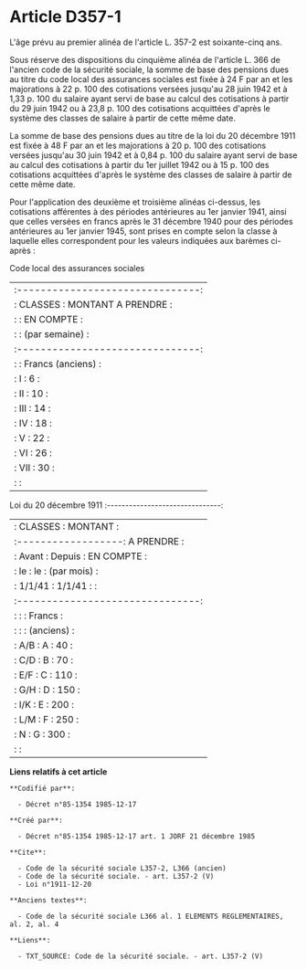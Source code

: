 # Article D357-1

L'âge prévu au premier alinéa de l'article L. 357-2 est soixante-cinq ans. 

Sous réserve des dispositions du cinquième alinéa de l'article L. 366 de l'ancien code de la sécurité sociale, la somme de
base des pensions dues au titre du code local des assurances sociales est fixée à 24 F par an et les majorations à 22 p. 100
des cotisations versées jusqu'au 28 juin 1942 et à 1,33 p. 100 du salaire ayant servi de base au calcul des cotisations à
partir du 29 juin 1942 ou à 23,8 p. 100 des cotisations acquittées d'après le système des classes de salaire à partir de
cette même date. 

La somme de base des pensions dues au titre de la loi du 20 décembre 1911 est fixée à 48 F par an et les majorations à 20 p.
100 des cotisations versées jusqu'au 30 juin 1942 et à 0,84 p. 100 du salaire ayant servi de base au calcul des cotisations à
partir du 1er juillet 1942 ou à 15 p. 100 des cotisations acquittées d'après le système des classes de salaire à partir de
cette même date. 

Pour l'application des deuxième et troisième alinéas ci-dessus, les cotisations afférentes à des périodes antérieures au 1er
janvier 1941, ainsi que celles versées en francs après le 31 décembre 1940 pour des périodes antérieures au 1er janvier 1945,
sont prises en compte selon la classe à laquelle elles correspondent pour les valeurs indiquées aux barèmes ci-après :

Code local des assurances sociales

<table>
  <tbody><tr>
    <td> :-------------------------------:</td>
  </tr>
  <tr>
    <td> : CLASSES :  MONTANT A PRENDRE  :</td>
  </tr>
  <tr>
    <td> :         :     EN COMPTE       :</td>
  </tr>
  <tr>
    <td> :         :   (par semaine)     :</td>
  </tr>
  <tr>
    <td> :-------------------------------:</td>
  </tr>
  <tr>
    <td> :         :   Francs (anciens)  :</td>
  </tr>
  <tr>
    <td> :   I     :         6           :</td>
  </tr>
  <tr>
    <td> :   II    :        10           :</td>
  </tr>
  <tr>
    <td> :   III   :        14           :</td>
  </tr>
  <tr>
    <td> :   IV    :        18           :</td>
  </tr>
  <tr>
    <td> :   V     :        22           :</td>
  </tr>
  <tr>
    <td> :   VI    :        26           :</td>
  </tr>
  <tr>
    <td> :   VII   :        30           :</td>
  </tr>
  <tr>
    <td> :                               :</td>
  </tr>
</tbody></table>

Loi du 20 décembre 1911 :-------------------------------:

<table>
  <tbody><tr>
    <td> :      CLASSES     :   MONTANT  :</td>
  </tr>
  <tr>
    <td> :------------------:  A PRENDRE :</td>
  </tr>
  <tr>
    <td> : Avant   : Depuis :  EN COMPTE :</td>
  </tr>
  <tr>
    <td> :  le     :   le   : (par mois) :</td>
  </tr>
  <tr>
    <td> : 1/1/41  : 1/1/41 :            :</td>
  </tr>
  <tr>
    <td> :-------------------------------:</td>
  </tr>
  <tr>
    <td> :         :        :    Francs  :</td>
  </tr>
  <tr>
    <td> :         :        :  (anciens) :</td>
  </tr>
  <tr>
    <td> : A/B     :   A    :     40     :</td>
  </tr>
  <tr>
    <td> : C/D     :   B    :     70     :</td>
  </tr>
  <tr>
    <td> : E/F     :   C    :    110     :</td>
  </tr>
  <tr>
    <td> : G/H     :   D    :    150     :</td>
  </tr>
  <tr>
    <td> : I/K     :   E    :    200     :</td>
  </tr>
  <tr>
    <td> : L/M     :   F    :    250     :</td>
  </tr>
  <tr>
    <td> : N       :   G    :    300     :</td>
  </tr>
  <tr>
    <td> :                               :</td>
  </tr>
</tbody></table>

**Liens relatifs à cet article**

	**Codifié par**:

	  - Décret n°85-1354 1985-12-17

	**Créé par**:

	  - Décret n°85-1354 1985-12-17 art. 1 JORF 21 décembre 1985

	**Cite**:

	  - Code de la sécurité sociale L357-2, L366 (ancien)
	  - Code de la sécurité sociale. - art. L357-2 (V)
	  - Loi n°1911-12-20

	**Anciens textes**:

	  - Code de la sécurité sociale L366 al. 1 ELEMENTS REGLEMENTAIRES, al. 2, al. 4

	**Liens**:

	  - TXT_SOURCE: Code de la sécurité sociale. - art. L357-2 (V)
